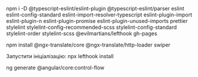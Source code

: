 npm i -D @typescript-eslint/eslint-plugin @typescript-eslint/parser eslint eslint-config-standard eslint-import-resolver-typescript eslint-plugin-import eslint-plugin-n eslint-plugin-promise eslint-plugin-unused-imports prettier stylelint stylelint-config-recommended-scss stylelint-config-standard stylelint-order stylelint-scss @evilmartians/lefthook gh-pages

npm install @ngx-translate/core @ngx-translate/http-loader swiper

Запустити ініціалізацію:
npx lefthook install

ng generate @angular/core:control-flow
